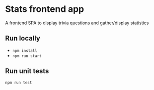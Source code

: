 # Stats frontend app

A frontend SPA to display trivia questions and gather/display statistics

## Run locally

- `npm install` 
- `npm run start`

## Run unit tests

```
npm run test
```
